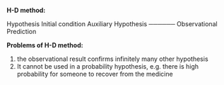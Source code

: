 **H-D method:**

Hypothesis
Initial condition
Auxiliary Hypothesis
──────
Observational Prediction

**Problems of H-D method:** 

1. the observational result confirms infinitely many other hypothesis
2. It cannot be used in a probability hypothesis, e.g. there is high probability for someone to recover from the medicine